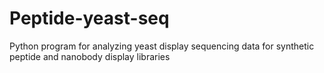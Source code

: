 # Peptide-yeast-seq
Python program for analyzing yeast display sequencing data for synthetic peptide and nanobody display libraries
